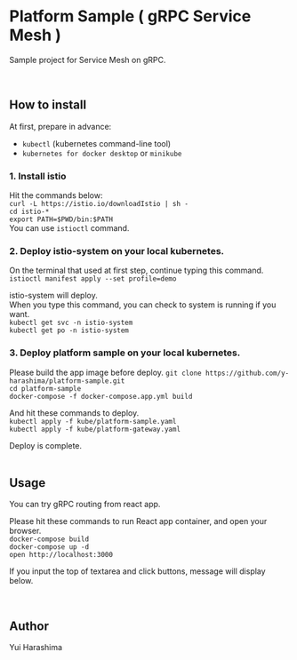 # Platform Sample ( gRPC Service Mesh )
Sample project for Service Mesh on gRPC.

<br>

## How to install

At first, prepare in advance:  
- `kubectl` (kubernetes command-line tool)  
- `kubernetes for docker desktop` or `minikube`
   
  
### 1. Install istio

Hit the commands below:  
`curl -L https://istio.io/downloadIstio | sh -`  
`cd istio-*`  
`export PATH=$PWD/bin:$PATH`  
You can use `istioctl` command.

### 2. Deploy istio-system on your local kubernetes.

On the terminal that used at first step, continue typing this command.  
`istioctl manifest apply --set profile=demo`  
  
istio-system will deploy.  
When you type this command, you can check to system is running if you want.  
`kubectl get svc -n istio-system`  
`kubectl get po -n istio-system`  

### 3. Deploy platform sample on your local kubernetes.

Please build the app image before deploy.
`git clone https://github.com/y-harashima/platform-sample.git`  
`cd platform-sample`  
`docker-compose -f docker-compose.app.yml build`  
  
And hit these commands to deploy.    
`kubectl apply -f kube/platform-sample.yaml`  
`kubectl apply -f kube/platform-gateway.yaml`  

Deploy is complete.  
<br>
  
## Usage
You can try gRPC routing from react app.
  
Please hit these commands to run React app container, and open your browser.  
`docker-compose build`  
`docker-compose up -d`  
`open http://localhost:3000`  

If you input the top of textarea and click buttons, message will display below.
  
<br>  

## Author
Yui Harashima